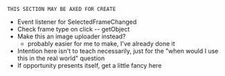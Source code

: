 ```
THIS SECTION MAY BE AXED FOR CREATE
```

- Event listener for SelectedFrameChanged
- Check frame type on click -- getObject
- Make this an image uploader instead?
    - probably easier for me to make, I've already done it
- Intention here isn't to teach necessarily, just for the "when would I use this in the real world" question
- If opportunity presents itself, get a little fancy here